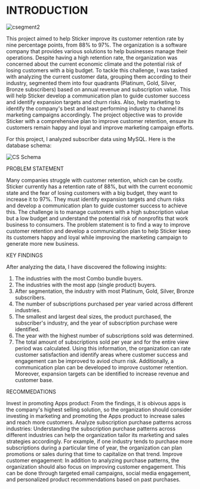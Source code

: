 # INTRODUCTION

![csegment2](https://user-images.githubusercontent.com/126607220/225282855-d6c82bc3-3f1a-41b9-9fe0-9a2e319eac20.jpg)


This project aimed to help Sticker improve its customer retention rate by nine percentage points, from 88% to 97%. The organization is a software company that provides various solutions to help businesses manage their operations. Despite having a high retention rate, the organization was concerned about the current economic climate and the potential risk of losing customers with a big budget. To tackle this challenge, I was tasked with analyzing the current customer data, grouping them according to their industry, segmented them into four quadrants (Platinum, Gold, Silver, Bronze subscribers) based on annual revenue and subscription value.
This will help Sticker develop a communication plan to guide customer success and identify expansion targets and churn risks. Also, help marketing to identify the company's best and least performing industry to channel its marketing campaigns accordingly. The project objective was to provide Sticker with a comprehensive plan to improve customer retention, ensure its customers remain happy and loyal and improve marketing campaign efforts.

For this project, I analyzed subscriber data using MySQL. Here is the database schema:

![CS Schema](https://user-images.githubusercontent.com/126607220/225269227-7c6e6ac3-425e-4b88-97a2-8456bbdbe3dc.jpg)

PROBLEM STATEMENT

Many companies struggle with customer retention, which can be costly. Sticker currently has a retention rate of 88%, but with the current economic state and the fear of losing customers with a big budget, they want to increase it to 97%. They must identify expansion targets and churn risks and develop a communication plan to guide customer success to achieve this. The challenge is to manage customers with a high subscription value but a low budget and understand the potential risk of nonprofits that work business to consumers. The problem statement is to find a way to improve customer retention and develop a communication plan to help Sticker keep its customers happy and loyal while improving the marketing campaign to generate more new business.

KEY FINDINGS

After analyzing the data, I have discovered the following insights:

1. The industries with the most Combo bundle buyers.
2. The industries with the most app (single product) buyers.
3. After segmentation, the industry with most Platinum, Gold, Silver, Bronze subscribers.
4. The number of subscriptions purchased per year varied across different industries.
5. The smallest and largest deal sizes, the product purchased, the subscriber's industry, and the year of subscription purchase were identified.
6. The year with the highest number of subscriptions sold was determined.
7. The total amount of subscriptions sold per year and for the entire view period was calculated.
Using this information, the organization can rate customer satisfaction and identify areas where customer success and engagement can be improved to aviod churn risk. Additionally, a communication plan can be developed to improve customer retention. Moreover, expansion targets can be identified to increase revenue and customer base.

RECOMMEDATIONS

Invest in promoting Apps product: From the findings, it is obivous apps is the company's highest selling solution, so the organization should consider investing in marketing and promoting the Apps product to increase sales and reach more customers.
Analyze subscription purchase patterns across industries: Understanding the subscription purchase patterns across different industries can help the organization tailor its marketing and sales strategies accordingly. For example, if one industry tends to purchase more subscriptions during a particular time of year, the organization can plan promotions or sales during that time to capitalize on that trend.
Improve customer engagement: In addition to analyzing purchase patterns, the organization should also focus on improving customer engagement. This can be done through targeted email campaigns, social media engagement, and personalized product recommendations based on past purchases.

